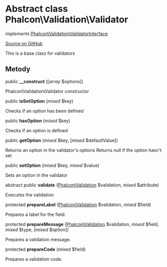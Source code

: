 # Abstract class **Phalcon\\Validation\\Validator**

*implements* [Phalcon\Validation\ValidatorInterface](/en/3.2/api/Phalcon_Validation_ValidatorInterface)

<a href="https://github.com/phalcon/cphalcon/blob/master/phalcon/validation/validator.zep" class="btn btn-default btn-sm">Source on GitHub</a>

This is a base class for validators

## Metody

public **__construct** ([*array* $options])

Phalcon\\Validation\\Validator constructor

public **isSetOption** (*mixed* $key)

Checks if an option has been defined

public **hasOption** (*mixed* $key)

Checks if an option is defined

public **getOption** (*mixed* $key, [*mixed* $defaultValue])

Returns an option in the validator's options Returns null if the option hasn't set

public **setOption** (*mixed* $key, *mixed* $value)

Sets an option in the validator

abstract public **validate** ([Phalcon\Validation](/en/3.2/api/Phalcon_Validation) $validation, *mixed* $attribute)

Executes the validation

protected **prepareLabel** ([Phalcon\Validation](/en/3.2/api/Phalcon_Validation) $validation, *mixed* $field)

Prepares a label for the field.

protected **prepareMessage** ([Phalcon\Validation](/en/3.2/api/Phalcon_Validation) $validation, *mixed* $field, *mixed* $type, [*mixed* $option])

Prepares a validation message.

protected **prepareCode** (*mixed* $field)

Prepares a validation code.